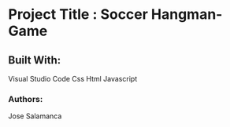 # Project Title : Soccer Hangman-Game




## Built With:
Visual Studio Code
Css
Html
Javascript





### Authors:
Jose Salamanca 


